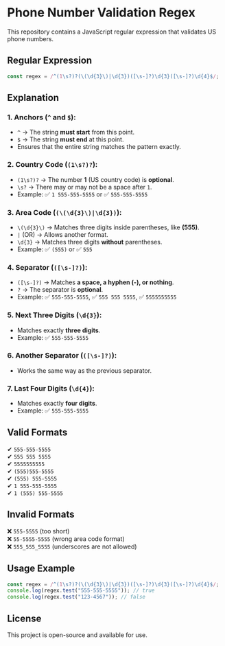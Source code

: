 # Phone Number Validation Regex

This repository contains a JavaScript regular expression that validates US phone numbers.

## Regular Expression

```js
const regex = /^(1\s?)?(\(\d{3}\)|\d{3})([\s-]?)\d{3}([\s-]?)\d{4}$/;
```

## Explanation

### **1. Anchors (`^` and `$`):**

- `^` → The string **must start** from this point.
- `$` → The string **must end** at this point.
- Ensures that the entire string matches the pattern exactly.

### **2. Country Code (`(1\s?)?`):**

- `(1\s?)?` → The number **1** (US country code) is **optional**.
- `\s?` → There may or may not be a space after `1`.
- Example: ✅ `1 555-555-5555` or ✅ `555-555-5555`

### **3. Area Code (`(\(\d{3}\)|\d{3})`):**

- `\(\d{3}\)` → Matches three digits inside parentheses, like **(555)**.
- `|` (OR) → Allows another format.
- `\d{3}` → Matches three digits **without** parentheses.
- Example: ✅ `(555)` or ✅ `555`

### **4. Separator (`([\s-]?)`):**

- `([\s-]?)` → Matches **a space, a hyphen (-), or nothing**.
- `?` → The separator is **optional**.
- Example: ✅ `555-555-5555`, ✅ `555 555 5555`, ✅ `5555555555`

### **5. Next Three Digits (`\d{3}`):**

- Matches exactly **three digits**.
- Example: ✅ `555-555-5555`

### **6. Another Separator (`([\s-]?)`):**

- Works the same way as the previous separator.

### **7. Last Four Digits (`\d{4}`):**

- Matches exactly **four digits**.
- Example: ✅ `555-555-5555`

## Valid Formats

✔ `555-555-5555`  
✔ `555 555 5555`  
✔ `5555555555`  
✔ `(555)555-5555`  
✔ `(555) 555-5555`  
✔ `1 555-555-5555`  
✔ `1 (555) 555-5555`

## Invalid Formats

❌ `555-5555` (too short)  
❌ `55-5555-5555` (wrong area code format)  
❌ `555_555_5555` (underscores are not allowed)

## Usage Example

```js
const regex = /^(1\s?)?(\(\d{3}\)|\d{3})([\s-]?)\d{3}([\s-]?)\d{4}$/;
console.log(regex.test("555-555-5555")); // true
console.log(regex.test("123-4567")); // false
```

## License

This project is open-source and available for use.
